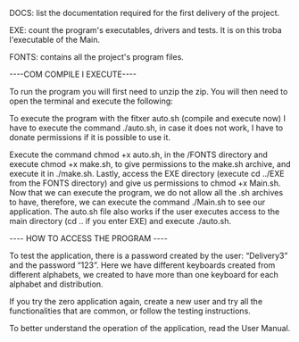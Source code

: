 DOCS: list the documentation required for the first delivery of the project.

EXE: count the program's executables, drivers and tests. It is on this troba l'executable of the Main.

FONTS: contains all the project's program files.

----COM COMPILE I EXECUTE----

To run the program you will first need to unzip the zip. You will then need to open the terminal and execute the following:

To execute the program with the fitxer auto.sh (compile and execute now) I have to execute the command ./auto.sh, in case it does not work, I have to donate permissions if it is possible to use it.

Execute the command chmod +x auto.sh, in the /FONTS directory and execute chmod +x make.sh, to give permissions to the make.sh archive, and execute it in ./make.sh. Lastly, access the EXE directory (execute cd ../EXE from the FONTS directory) and give us permissions to chmod +x Main.sh. Now that we can execute the program, we do not allow all the .sh archives to have, therefore, we can execute the command ./Main.sh to see our application.  The auto.sh file also works if the user executes access to the main directory (cd .. if you enter EXE) and execute ./auto.sh.

---- HOW TO ACCESS THE PROGRAM ----

To test the application, there is a password created by the user: “Delivery3” and the password “123”. Here we have different keyboards created from different alphabets, we created to have more than one keyboard for each alphabet and distribution.

If you try the zero application again, create a new user and try all the functionalities that are common, or follow the testing instructions.

To better understand the operation of the application, read the User Manual.